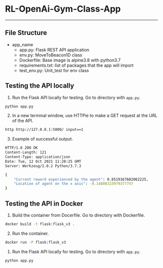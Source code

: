 # RL-OpenAi-Gym-Class-App

___

## File Structure
* app_name
  * app.py: Flask REST API application
  * env.py: MoveToBeacon1D class  
  * Dockerfile: Base image is alpine3.8 with python3.7
  * requirements.txt: list of packages that the app will import
  * test_env.py: Unit_test for env class

## Testing the API locally
1. Run the Flask API locally for testing. Go to directory with `app.py`.


```bash
python app.py
```
2. In a new terminal window, use HTTPie to make a GET request at the URL of the API.

```bash
http http://127.0.0.1:5000/ input==1
```
3. Example of successful output.

```bash
HTTP/1.0 200 OK
Content-Length: 121
Content-Type: application/json
Date: Tue, 12 Oct 2021 11:28:25 GMT
Server: Werkzeug/2.0.2 Python/3.7.3

{
    "Current reward experienced by the agent": 0.8519167602062225,
    "Location of agent on the x axis": -0.14808323979377747
}
```

## Testing the API in Docker
1. Build the container from Docerfile. Go to directory with Dockerfile.
```bash
docker build -t flask:flask_v3 .
```
2. Run the container.
```bash
docker run -P flask:flask_v3
```

1. Run the Flask API locally for testing. Go to directory with `app.py`.

```bash
python app.py
```
